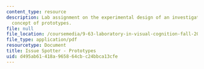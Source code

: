 ```yaml
---
content_type: resource
description: Lab assignment on the experimental design of an investigation of the
  concept of prototypes.
file: null
file_location: /coursemedia/9-63-laboratory-in-visual-cognition-fall-2009/d495ab61418a965864cbc24bbca13cfe_MIT9_63F09_assn08.pdf
file_type: application/pdf
resourcetype: Document
title: Issue Spotter - Prototypes
uid: d495ab61-418a-9658-64cb-c24bbca13cfe
---
```

